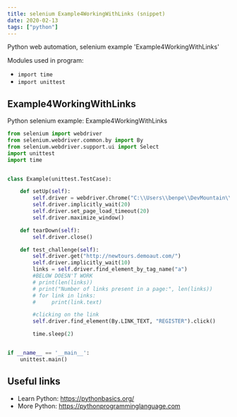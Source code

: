```yaml
---
title: selenium Example4WorkingWithLinks (snippet)
date: 2020-02-13
tags: ["python"]
---
```

Python web automation, selenium example 'Example4WorkingWithLinks'


Modules used in program: 
* `import time`
* `import unittest`

## Example4WorkingWithLinks

Python selenium example: Example4WorkingWithLinks

```python
from selenium import webdriver
from selenium.webdriver.common.by import By
from selenium.webdriver.support.ui import Select
import unittest
import time


class Example(unittest.TestCase):

    def setUp(self):
        self.driver = webdriver.Chrome("C:\\Users\\benpe\\DevMountain\\testing-resources\\chromedriver.exe")
        self.driver.implicitly_wait(20)
        self.driver.set_page_load_timeout(20)
        self.driver.maximize_window()

    def tearDown(self):
        self.driver.close()

    def test_challenge(self):
        self.driver.get("http://newtours.demoaut.com/")
        self.driver.implicitly_wait(10)
        links = self.driver.find_element_by_tag_name("a")
        #BELOW DOESN'T WORK
        # print(len(links))
        # print("Number of links present in a page:", len(links))
        # for link in links:
        #     print(link.text)

        #clicking on the link
        self.driver.find_element(By.LINK_TEXT, "REGISTER").click()

        time.sleep(2)


if __name__ == '__main__':
    unittest.main()


```

## Useful links

- Learn Python: https://pythonbasics.org/
- More Python: https://pythonprogramminglanguage.com
